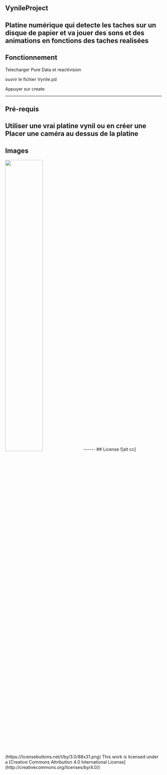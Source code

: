 ## VynileProject
Platine numérique qui detecte les taches sur un disque de papier et va jouer des sons et des animations en fonctions des taches realisées
-------
## Fonctionnement
Telecharger Pure Data et reactivision

ouvrir le fichier Vynile.pd

Appuyer sur create

------
## Pré-requis
Utiliser une vrai platine vynil ou en créer une
Placer une caméra au dessus de la platine
------
## Images
<img src="http://diane-delallee.fr/assets/images/ProjetVynil.png" width="49%">
------
## License
![alt cc](https://licensebuttons.net/l/by/3.0/88x31.png)
This work is licensed under a [Creative Commons Attribution 4.0 International License] (http://creativecommons.org/licenses/by/4.0/)

